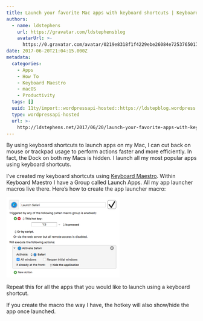 ```yaml
---
title: Launch your favorite Mac apps with keyboard shortcuts | Keyboard Maestro
authors:
  - name: ldstephens
    url: https://gravatar.com/ldstephensblog
    avatarUrl: >-
      https://0.gravatar.com/avatar/0219e8318f1f4229ebe26084e7253765017f43ca0c631be37dc6d0b8ad6e40a4?s=96&d=identicon&r=G
date: 2017-06-20T21:04:15.000Z
metadata:
  categories:
    - Apps
    - How To
    - Keyboard Maestro
    - macOS
    - Productivity
  tags: []
  uuid: 11ty/import::wordpressapi-hosted::https://ldstepblog.wordpress.com/?p=724
  type: wordpressapi-hosted
  url: >-
    http://ldstephens.net/2017/06/20/launch-your-favorite-apps-with-keyboard-shortcuts-keyboard-maestro/
---
```

By using keyboard shortcuts to launch apps on my Mac, I can cut back on mouse or trackpad usage to perform actions faster and more efficiently. In fact, the Dock on both my Macs is hidden. I launch all my most popular apps using keyboard shortcuts.

I’ve created my keyboard shortcuts using [Keyboard Maestro](https://www.keyboardmaestro.com/main/). Within Keyboard Maestro I have a Group called Launch Apps. All my app launcher macros live there. Here’s how to create the app launcher macro:

![](assets/screenshot-of-keyboard-maestro-3lxGSNT8cIoH.png)

Repeat this for all the apps that you would like to launch using a keyboard shortcut.

If you create the macro the way I have, the hotkey will also show/hide the app once launched.